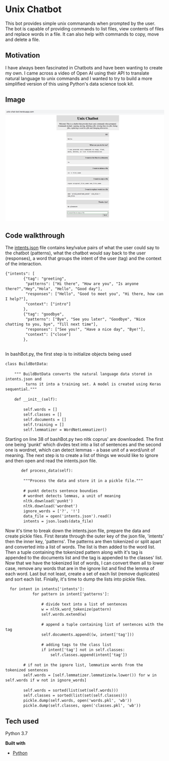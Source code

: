 # Unix Chatbot
This bot provides simple unix commanands when prompted by the user. The bot is capable of providing commands to list files, view contents of files and replace words in a file. It can also help with commands to copy, move and delete a file. 


## Motivation
I have always been fascinated in Chatbots and have been wanting to create my own. I came across a video of Open AI using their API to translate natural language to unix commands and I wanted to try to build a more simplified version of this using Python's data science took kit.
 
## Image
![image_1](https://github.com/a-rhodes-vcu/unix_chat_bot/blob/main/images/ScreenShot.png)

## Code walkthrough
The [intents.json](https://github.com/a-rhodes-vcu/unix_chat_bot/blob/main/intents.json) file contains key/value pairs of what the user could say to the chatbot (patterns), what the chatbot would say back to the user (responses), a word that groups the intent of the user (tag) and the context of the interaction. 
```
{"intents": [
        {"tag": "greeting",
         "patterns": ["Hi there", "How are you", "Is anyone there?","Hey","Hola", "Hello", "Good day"],
         "responses": ["Hello", "Good to meet you", "Hi there, how can I help?"],
         "context": ["intro"]
        },
        {"tag": "goodbye",
         "patterns": ["Bye", "See you later", "Goodbye", "Nice chatting to you, bye", "Till next time"],
         "responses": ["See you!", "Have a nice day", "Bye!"],
         "context": ["close"]
        },


```
In bashBot.py, the first step is to initialize objects being used

```
class BuildBotData:
    
    """ BuildBotData converts the natural language data stored in intents.json and
         turns it into a training set. A model is created using Keras sequential."""

    def __init__(self):

        self.words = []
        self.classes = []
        self.documents = []
        self.training = []
        self.lemmatizer = WordNetLemmatizer()

```
Starting on line 38 of bashBot.py two nltk coprus' are downloaded. The first one being 'punkt' which divdes text into a list of sentences and the second one is wordnet, which can detect lemmas - a base unit of a word/unit of meaning. The next step is to create a list of things we would like to ignore and then open and read the intents.json file.

```
       def process_data(self):

        """Process the data and store it in a pickle file."""

        # punkt detects sentence boundies
        # wordnet detects lemmas, a unit of meaning
        nltk.download('punkt')
        nltk.download('wordnet')
        ignore_words = ['?', '!']
        data_file = open('intents.json').read()
        intents = json.loads(data_file)
```
Now it's time to break down the intents.json file, prepare the data and create pickle files. 
First iterate through the outer key of the json file, 'intents' then the inner key, 'patterns'. The patterns are then tokenized or split apart and converted into a list of words. The list is then added to the word list. Then a tuple containing the tokenized pattern along with it's tag is appended to the documents list and the tag is appended to the classes' list. Now that we have the tokenized list of words, I can convert them all to lower case, remove any words that are in the ignore list and find the lemma of each word. Last but not least, create a set of each list (remove duplicates) and sort each list. Finially, it's time to dump the lists into pickle files.

```
  for intent in intents['intents']:
            for pattern in intent['patterns']:

                # divide text into a list of sentences
                w = nltk.word_tokenize(pattern)
                self.words.extend(w)

                # append a tuple containing list of sentences with the tag
                self.documents.append((w, intent['tag']))

                # adding tags to the class list
                if intent['tag'] not in self.classes:
                    self.classes.append(intent['tag'])

        # if not in the ignore list, lemmatize words from the tokenized sentences
        self.words = [self.lemmatizer.lemmatize(w.lower()) for w in self.words if w not in ignore_words]

        self.words = sorted(list(set(self.words)))
        self.classes = sorted(list(set(self.classes)))
        pickle.dump(self.words, open('words.pkl', 'wb'))
        pickle.dump(self.classes, open('classes.pkl', 'wb'))
```

## Tech used
Python 3.7

<b>Built with</b>
- [Python](https://www.python.org/)


